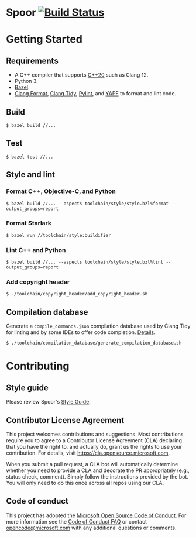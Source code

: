 # Spoor [![Build Status][build-status-badge]][build-status]

# Getting Started

## Requirements
* A C++ compiler that supports [C++20][c++20-compiler] such as Clang 12.
* Python 3.
* [Bazel][bazel].
* [Clang Format][clang-format], [Clang Tidy][clang-tidy], [Pylint][pylint], and
  [YAPF][yapf] to format and lint code.

## Build
```
$ bazel build //...
```

## Test
```
$ bazel test //...
```

## Style and lint

### Format C++, Objective-C, and Python
```
$ bazel build //... --aspects toolchain/style/style.bzl%format --output_groups=report
```

### Format Starlark
```
$ bazel run //toolchain/style:buildifier
```

### Lint C++ and Python
```
$ bazel build //... --aspects toolchain/style/style.bzl%lint --output_groups=report
```

### Add copyright header
```
$ ./toolchain/copyright_header/add_copyright_header.sh
```

## Compilation database
Generate a `compile_commands.json` compilation database used by Clang Tidy for
linting and by some IDEs to offer code completion.
[Details][compilation-database-readme].

```
$ ./toolchain/compilation_database/generate_compilation_database.sh
```

# Contributing

## Style guide

Please review Spoor's [Style Guide][style-guide].

## Contributor License Agreement

This project welcomes contributions and suggestions.  Most contributions require
you to agree to a Contributor License Agreement (CLA) declaring that you have
the right to, and actually do, grant us the rights to use your contribution. For
details, visit https://cla.opensource.microsoft.com.

When you submit a pull request, a CLA bot will automatically determine whether
you need to provide a CLA and decorate the PR appropriately (e.g., status check,
comment). Simply follow the instructions provided by the bot. You will only need
to do this once across all repos using our CLA.

## Code of conduct

This project has adopted the
[Microsoft Open Source Code of Conduct][code-of-conduct]. For more information
see the [Code of Conduct FAQ][code-of-conduct-faq] or contact
[opencode@microsoft.com][opencode-email] with any additional questions or
comments.

[bazel]: https://bazel.build/
[build-status-badge]: https://outlookmobile.visualstudio.com/Github/_apis/build/status/microsoft.spoor
[build-status]: https://outlookmobile.visualstudio.com/Github/_build?definitionId=89
[c++20-compiler]: https://en.cppreference.com/w/cpp/compiler_support
[clang-format]: https://clang.llvm.org/docs/ClangFormat.html
[clang-tidy]: https://clang.llvm.org/extra/clang-tidy/
[code-of-conduct-faq]: https://opensource.microsoft.com/codeofconduct/faq/
[code-of-conduct]: https://opensource.microsoft.com/codeofconduct/
[compilation-database-readme]: toolchain/compilation_database/README.md
[nodejs]: https://nodejs.org/
[opencode-email]: mailto:opencode@microsoft.com
[protoc-installation]: https://grpc.io/docs/protoc-installation/
[style-guide]: STYLE_GUIDE.md
[yapf]: https://github.com/google/yapf
[pylint]: https://www.pylint.org/
[yarn]: https://classic.yarnpkg.com/
